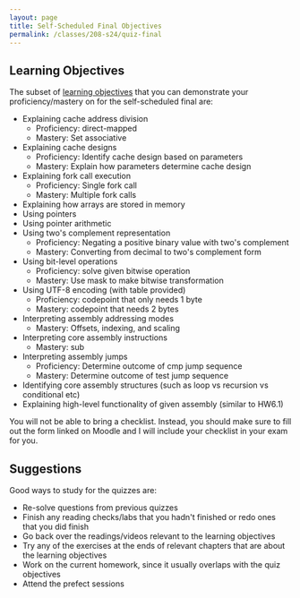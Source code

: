 ```yaml
---
layout: page
title: Self-Scheduled Final Objectives
permalink: /classes/208-s24/quiz-final
---
```


## Learning Objectives

The subset of [learning objectives](quizzes-overview) that you can demonstrate your proficiency/mastery on for the self-scheduled final are:

* Explaining cache address division
    * Proficiency: direct-mapped
    * Mastery: Set associative
* Explaining cache designs
    * Proficiency: Identify cache design based on parameters
    * Mastery: Explain how parameters determine cache design
* Explaining fork call execution
    * Proficiency: Single fork call
    * Mastery: Multiple fork calls
* Explaining how arrays are stored in memory
* Using pointers
* Using pointer arithmetic
* Using two's complement representation
    * Proficiency: Negating a positive binary value with two's complement
    * Mastery: Converting from decimal to two's complement form
* Using bit-level operations
    * Proficiency: solve given bitwise operation
    * Mastery: Use mask to make bitwise transformation
* Using UTF-8 encoding (with table provided)
    * Proficiency: codepoint that only needs 1 byte
    * Mastery: codepoint that needs 2 bytes
* Interpreting assembly addressing modes
    * Mastery: Offsets, indexing, and scaling
* Interpreting core assembly instructions
    * Mastery: sub
* Interpreting assembly jumps
    * Proficiency: Determine outcome of cmp jump sequence
    * Mastery: Determine outcome of test jump sequence
* Identifying core assembly structures (such as loop vs recursion vs conditional etc)
* Explaining high-level functionality of given assembly (similar to HW6.1)

You will not be able to bring a checklist. Instead, you should make sure to fill out the form linked on Moodle and I will include your checklist in your exam for you.

## Suggestions
Good ways to study for the quizzes are:
* Re-solve questions from previous quizzes
* Finish any reading checks/labs that you hadn't finished or redo ones that you did finish
* Go back over the readings/videos relevant to the learning objectives
* Try any of the exercises at the ends of relevant chapters that are about the learning objectives
* Work on the current homework, since it usually overlaps with the quiz objectives
* Attend the prefect sessions